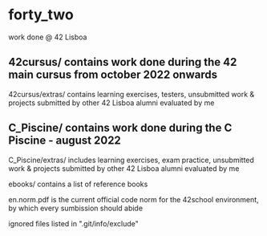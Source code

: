 # forty_two
work done @ 42 Lisboa


## 42cursus/ contains work done during the 42 main cursus from october 2022 onwards
42cursus/extras/ contains learning exercises, testers, unsubmitted work & projects submitted by other 42 Lisboa alumni evaluated by me

## C_Piscine/ contains work done during the C Piscine - august 2022
C_Piscine/extras/ includes learning exercises, exam practice, unsubmitted work & projects submitted by other 42 Lisboa alumni evaluated by me

ebooks/ contains a list of reference books

en.norm.pdf is the current official code norm for the 42school environment, by which every sumbission should abide

ignored files listed in ".git/info/exclude"
